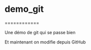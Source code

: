 ﻿# demo_git
 ============
 
Une démo de git qui se passe bien

Et maintenant  on modifie depuis GitHub
